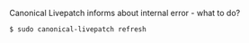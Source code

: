 Canonical Livepatch informs about internal error - what to do?

    $ sudo canonical-livepatch refresh